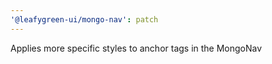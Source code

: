 ```yaml
---
'@leafygreen-ui/mongo-nav': patch
---
```


Applies more specific styles to anchor tags in the MongoNav
